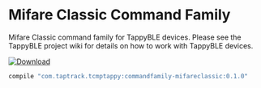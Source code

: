 # Mifare Classic Command Family
Mifare Classic command family for TappyBLE devices. Please see the TappyBLE project wiki for details on how
to work with TappyBLE devices.

[ ![Download](https://api.bintray.com/packages/taptrack/maven/commandfamily-mifareclassic/images/download.svg) ](https://bintray.com/taptrack/maven/commandfamily-mifareclassic/_latestVersion)

```groovy
compile "com.taptrack.tcmptappy:commandfamily-mifareclassic:0.1.0"
```

